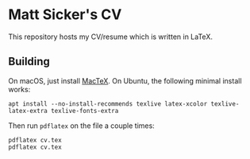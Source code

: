 # Matt Sicker's CV

This repository hosts my CV/resume which is written in LaTeX.

## Building

On macOS, just install [MacTeX][mac]. On Ubuntu, the following minimal install works:

    apt install --no-install-recommends texlive latex-xcolor texlive-latex-extra texlive-fonts-extra

Then run `pdflatex` on the file a couple times:

    pdflatex cv.tex
    pdflatex cv.tex

[mac]: https://www.tug.org/mactex/mactex-download.html
